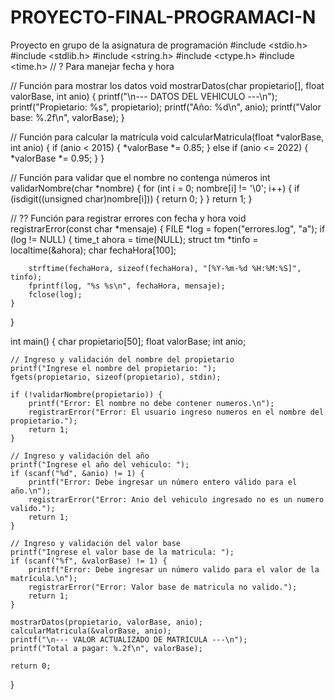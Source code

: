 # PROYECTO-FINAL-PROGRAMACI-N
Proyecto en grupo de la asignatura de programación 
#include <stdio.h>
#include <stdlib.h>
#include <string.h>
#include <ctype.h>
#include <time.h> // ? Para manejar fecha y hora

// Función para mostrar los datos
void mostrarDatos(char propietario[], float valorBase, int anio) {
	printf("\n--- DATOS DEL VEHICULO ---\n");
	printf("Propietario: %s", propietario);
	printf("Año: %d\n", anio);
	printf("Valor base: %.2f\n", valorBase);
}

// Función para calcular la matrícula
void calcularMatricula(float *valorBase, int anio) {
	if (anio < 2015) {
		*valorBase *= 0.85;
	} else if (anio <= 2022) {
		*valorBase *= 0.95;
	}
}

// Función para validar que el nombre no contenga números
int validarNombre(char *nombre) {
	for (int i = 0; nombre[i] != '\0'; i++) {
		if (isdigit((unsigned char)nombre[i])) {
			return 0;
		}
	}
	return 1;
}

// ?? Función para registrar errores con fecha y hora
void registrarError(const char *mensaje) {
	FILE *log = fopen("errores.log", "a");
	if (log != NULL) {
		time_t ahora = time(NULL);
		struct tm *tinfo = localtime(&ahora);
		char fechaHora[100];
		
		strftime(fechaHora, sizeof(fechaHora), "[%Y-%m-%d %H:%M:%S]", tinfo);
		fprintf(log, "%s %s\n", fechaHora, mensaje);
		fclose(log);
	}
}

int main() {
	char propietario[50];
	float valorBase;
	int anio;
	
	// Ingreso y validación del nombre del propietario
	printf("Ingrese el nombre del propietario: ");
	fgets(propietario, sizeof(propietario), stdin);
	
	if (!validarNombre(propietario)) {
		printf("Error: El nombre no debe contener numeros.\n");
		registrarError("Error: El usuario ingreso numeros en el nombre del propietario.");
		return 1;
	}
	
	// Ingreso y validación del año
	printf("Ingrese el año del vehiculo: ");
	if (scanf("%d", &anio) != 1) {
		printf("Error: Debe ingresar un número entero válido para el año.\n");
		registrarError("Error: Anio del vehiculo ingresado no es un numero valido.");
		return 1;
	}
	
	// Ingreso y validación del valor base
	printf("Ingrese el valor base de la matricula: ");
	if (scanf("%f", &valorBase) != 1) {
		printf("Error: Debe ingresar un número valido para el valor de la matrícula.\n");
		registrarError("Error: Valor base de matricula no valido.");
		return 1;
	}
	
	mostrarDatos(propietario, valorBase, anio);
	calcularMatricula(&valorBase, anio);
	printf("\n--- VALOR ACTUALIZADO DE MATRICULA ---\n");
	printf("Total a pagar: %.2f\n", valorBase);
	
	return 0;
}
